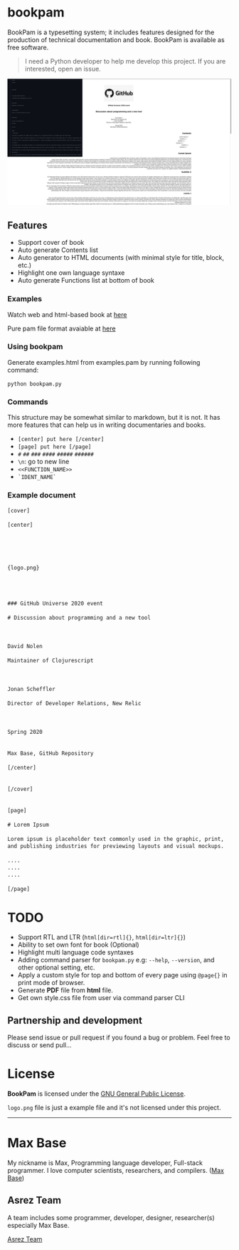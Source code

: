 # bookpam

BookPam is a typesetting system; it includes features designed for the production of technical documentation and book.
BookPam is available as free software.

> I need a Python developer to help me develop this project. If you are interested, open an issue.

[![Demo typesetting system Book Pam](demo.jpg)](https://basemax.github.io/bookpam/examples.html)

## Features

- Support cover of book
- Auto generate Contents list
- Auto generator to HTML documents (with minimal style for title, block, etc.)
- Highlight one own language syntaxe
- Auto generate Functions list at bottom of book

### Examples

Watch web and html-based book at [here](https://basemax.github.io/bookpam/examples.html)

Pure pam file format avaiable at [here](examples.pam)

### Using bookpam

Generate examples.html from examples.pam by running following command:

```
python bookpam.py
```

### Commands

This structure may be somewhat similar to markdown, but it is not.
It has more features that can help us in writing documentaries and books.

- `[center] put here [/center]`
- `[page] put here [/page]`
- `#` `##` `###` `####` `#####` `######`
- `\n`: go to new line
- `<<FUNCTION_NAME>>`
- ``` `IDENT_NAME` ```

### Example document

```
[cover]

[center]





{logo.png}




### GitHub Universe 2020 event

# Discussion about programming and a new tool



David Nolen
 
Maintainer of Clojurescript 



Jonan Scheffler

Director of Developer Relations, New Relic 



Spring 2020


Max Base, GitHub Repository

[/center]


[/cover]


[page]

# Lorem Ipsum

Lorem ipsum is placeholder text commonly used in the graphic, print, and publishing industries for previewing layouts and visual mockups.

....
....
....

[/page]
```

# TODO

- Support RTL and LTR (`html[dir=rtl]{}`, `html[dir=ltr]{}`)
- Ability to set own font for book (Optional)
- Highlight multi language code syntaxes
- Adding command parser for `bookpam.py` e.g: `--help`, `--version`, and other optional setting, etc.
- Apply a custom style for top and bottom of every page using `@page{}` in print mode of browser.
- Generate **PDF** file from **html** file.
- Get own style.css file from user via command parser CLI

## Partnership and development

Please send issue or pull request if you found a bug or problem.
Feel free to discuss or send pull...

# License

**BookPam** is licensed under the [GNU General Public License](LICENSE).

`logo.png` file is just a example file and it's not licensed under this project.

---------

# Max Base

My nickname is Max, Programming language developer, Full-stack programmer. I love computer scientists, researchers, and compilers. ([Max Base](https://maxbase.org/))

## Asrez Team

A team includes some programmer, developer, designer, researcher(s) especially Max Base.

[Asrez Team](https://www.asrez.com/)

